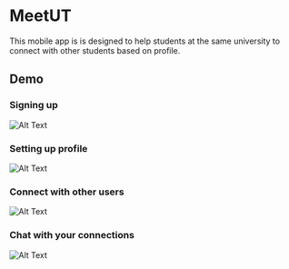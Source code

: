 # MeetUT
This mobile app is is designed to help students at the same university to connect with other students based on profile.
## Demo
### Signing up
![Alt Text](https://github.com/gordonlin-dev/SocialNetworkingApp/blob/master/resources/Signup.gif)
### Setting up profile
![Alt Text](https://github.com/gordonlin-dev/SocialNetworkingApp/blob/master/resources/Setup.gif)
### Connect with other users
![Alt Text](https://github.com/gordonlin-dev/SocialNetworkingApp/blob/master/resources/Profiles.gif)
### Chat with your connections
![Alt Text](https://github.com/gordonlin-dev/SocialNetworkingApp/blob/master/resources/Chat.gif)
